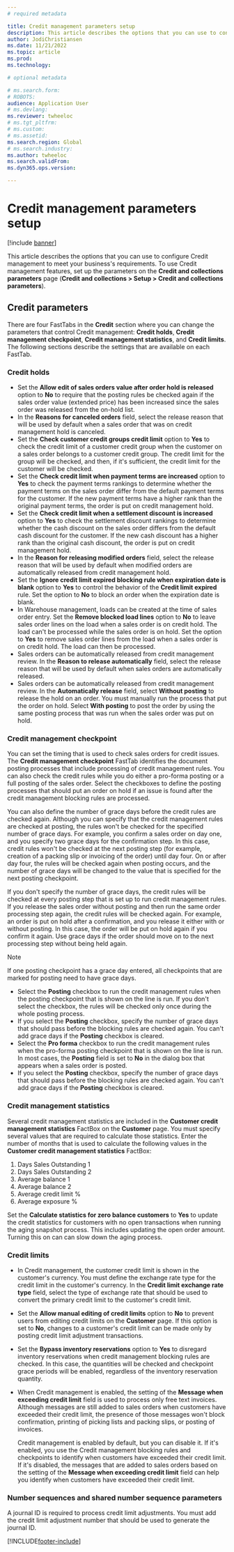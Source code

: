 ```yaml
---
# required metadata

title: Credit management parameters setup
description: This article describes the options that you can use to configure Credit management to meet your business's requirements.
author: JodiChristiansen
ms.date: 11/21/2022
ms.topic: article
ms.prod: 
ms.technology: 

# optional metadata

# ms.search.form:  
# ROBOTS: 
audience: Application User
# ms.devlang: 
ms.reviewer: twheeloc
# ms.tgt_pltfrm: 
# ms.custom: 
# ms.assetid: 
ms.search.region: Global
# ms.search.industry: 
ms.author: twheeloc
ms.search.validFrom: 
ms.dyn365.ops.version: 

---
```


# Credit management parameters setup

[!include [banner](../includes/banner.md)]

This article describes the options that you can use to configure Credit management to meet your business's requirements. To use Credit management features, set up the parameters on the **Credit and collections parameters** page (**Credit and collections \> Setup \> Credit and collections parameters**).

## Credit parameters

There are four FastTabs in the **Credit** section where you can change the parameters that control Credit management: **Credit holds**, **Credit management checkpoint**, **Credit management statistics**, and **Credit limits**. The following sections describe the settings that are available on each FastTab.

### Credit holds

- Set the **Allow edit of sales orders value after order hold is released** option to **No** to require that the posting rules be checked again if the sales order value (extended price) has been increased since the sales order was released from the on-hold list.
- In the **Reasons for canceled orders** field, select the release reason that will be used by default when a sales order that was on credit management hold is canceled.
- Set the **Check customer credit groups credit limit** option to **Yes** to check the credit limit of a customer credit group when the customer on a sales order belongs to a customer credit group. The credit limit for the group will be checked, and then, if it's sufficient, the credit limit for the customer will be checked.
- Set the **Check credit limit when payment terms are increased** option to **Yes** to check the payment terms rankings to determine whether the payment terms on the sales order differ from the default payment terms for the customer. If the new payment terms have a higher rank than the original payment terms, the order is put on credit management hold.
- Set the **Check credit limit when a settlement discount is increased** option to **Yes** to check the settlement discount rankings to determine whether the cash discount on the sales order differs from the default cash discount for the customer. If the new cash discount has a higher rank than the original cash discount, the order is put on credit management hold.
- In the **Reason for releasing modified orders** field, select the release reason that will be used by default when modified orders are automatically released from credit management hold.
- Set the **Ignore credit limit expired blocking rule when expiration date is blank** option to **Yes** to control the behavior of the **Credit limit expired** rule. Set the option to **No** to block an order when the expiration date is blank.
- In Warehouse management, loads can be created at the time of sales order entry. Set the **Remove blocked load lines** option to **No** to leave sales order lines on the load when a sales order is on credit hold. The load can't be processed while the sales order is on hold. Set the option to **Yes** to remove sales order lines from the load when a sales order is on credit hold. The load can then be processed.
- Sales orders can be automatically released from credit management review. In the **Reason to release automatically** field, select the release reason that will be used by default when sales orders are automatically released.
- Sales orders can be automatically released from credit management review. In the **Automatically release** field, select **Without posting** to release the hold on an order. You must manually run the process that put the order on hold. Select **With posting** to post the order by using the same posting process that was run when the sales order was put on hold.

### Credit management checkpoint

You can set the timing that is used to check sales orders for credit issues. The **Credit management checkpoint** FastTab identifies the document posting processes that include processing of credit management rules. You can also check the credit rules while you do either a pro-forma posting or a full posting of the sales order. Select the checkboxes to define the posting processes that should put an order on hold if an issue is found after the credit management blocking rules are processed.

You can also define the number of grace days before the credit rules are checked again. Although you can specify that the credit management rules are checked at posting, the rules won't be checked for the specified number of grace days. For example, you confirm a sales order on day one, and you specify two grace days for the confirmation step. In this case, credit rules won't be checked at the next posting step (for example, creation of a packing slip or invoicing of the order) until day four. On or after day four, the rules will be checked again when posting occurs, and the number of grace days will be changed to the value that is specified for the next posting checkpoint.

If you don't specify the number of grace days, the credit rules will be checked at every posting step that is set up to run credit management rules. If you release the sales order without posting and then run the same order processing step again, the credit rules will be checked again. For example, an order is put on hold after a confirmation, and you release it either with or without posting. In this case, the order will be put on hold again if you confirm it again. Use grace days if the order should move on to the next processing step without being held again.

> [!Note]
> If one posting checkpoint has a grace day entered, all checkpoints that are marked for posting need to have grace days.

- Select the **Posting** checkbox to run the credit management rules when the posting checkpoint that is shown on the line is run. If you don't select the checkbox, the rules will be checked only once during the whole posting process.
- If you select the **Posting** checkbox, specify the number of grace days that should pass before the blocking rules are checked again. You can't add grace days if the **Posting** checkbox is cleared.
- Select the **Pro forma** checkbox to run the credit management rules when the pro-forma posting checkpoint that is shown on the line is run. In most cases, the **Posting** field is set to **No** in the dialog box that appears when a sales order is posted.
- If you select the **Posting** checkbox, specify the number of grace days that should pass before the blocking rules are checked again. You can't add grace days if the **Posting** checkbox is cleared.

### Credit management statistics

Several credit management statistics are included in the **Customer credit management statistics** FactBox on the **Customer** page. You must specify several values that are required to calculate those statistics. Enter the number of months that is used to calculate the following values in the **Customer credit management statistics** FactBox:

1. Days Sales Outstanding 1
2. Days Sales Outstanding 2
3. Average balance 1
4. Average balance 2
5. Average credit limit %
6. Average exposure %

Set the **Calculate statistics for zero balance customers** to **Yes** to update the credit statistics for customers with no open transactions when running the aging snapshot process. This includes updating the open order amount. Turning this on can can slow down the aging process. 

### Credit limits

- In Credit management, the customer credit limit is shown in the customer's currency. You must define the exchange rate type for the credit limit in the customer's currency. In the **Credit limit exchange rate type** field, select the type of exchange rate that should be used to convert the primary credit limit to the customer's credit limit.
- Set the **Allow manual editing of credit limits** option to **No** to prevent users from editing credit limits on the **Customer** page. If this option is set to **No**, changes to a customer's credit limit can be made only by posting credit limit adjustment transactions.
- Set the **Bypass inventory reservations** option to **Yes** to disregard inventory reservations when credit management blocking rules are checked. In this case, the quantities will be checked and checkpoint grace periods will be enabled, regardless of the inventory reservation quantity.
- When Credit management is enabled, the setting of the **Message when exceeding credit limit** field is used to process only free text invoices. Although messages are still added to sales orders when customers have exceeded their credit limit, the presence of those messages won't block confirmation, printing of picking lists and packing slips, or posting of invoices.

    Credit management is enabled by default, but you can disable it. If it's enabled, you use the Credit management blocking rules and checkpoints to identify when customers have exceeded their credit limit. If it's disabled, the messages that are added to sales orders based on the setting of the **Message when exceeding credit limit** field can help you identify when customers have exceeded their credit limit.

### Number sequences and shared number sequence parameters

A journal ID is required to process credit limit adjustments. You must add the credit limit adjustment number that should be used to generate the journal ID.


[!INCLUDE[footer-include](../../includes/footer-banner.md)]

